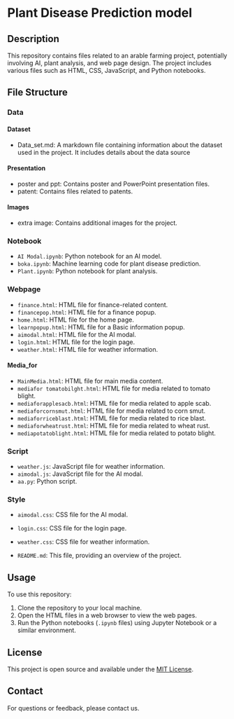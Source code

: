 # Plant Disease Prediction model 

## Description  

This repository contains files related to an arable farming project, potentially involving AI, plant analysis, and web page design. The project includes various files such as HTML, CSS, JavaScript, and Python notebooks.  

## File Structure  

### Data
#### Dataset
*   Data_set.md: A markdown file containing information about the dataset used in the project. It includes details about the data source
#### Presentation
*   poster and ppt: Contains poster and PowerPoint presentation files.     
*   patent: Contains files related to patents.
#### Images
*   extra image: Contains additional images for the project.   

### Notebook
*   `AI Modal.ipynb`: Python notebook for an AI model.  
*   `boka.ipynb`: Machine learning code for plant disease prediction.
*   `Plant.ipynb`: Python notebook for plant analysis.  

### Webpage
*   `finance.html`: HTML file for finance-related content.  
*   `financepop.html`: HTML file for a finance popup.  
*   `home.html`: HTML file for the home page.  
*   `learnpopup.html`: HTML file for a Basic information popup.  
*   `aimodal.html`: HTML file for the AI modal.  
*   `login.html`: HTML file for the login page.  
*   `weather.html`: HTML file for weather information.  
#### Media_for
*   `MainMedia.html`: HTML file for main media content.  
*   `mediafor tomatobilght.html`: HTML file for media related to tomato blight.  
*   `mediaforapplesacb.html`: HTML file for media related to apple scab.  
*   `mediaforcornsmut.html`: HTML file for media related to corn smut.  
*   `mediaforriceblast.html`: HTML file for media related to rice blast.  
*   `mediaforwheatrust.html`: HTML file for media related to wheat rust.  
*   `mediapotatoblight.html`: HTML file for media related to potato blight.  

### Script
*   `weather.js`: JavaScript file for weather information.  
*   `aimodal.js`: JavaScript file for the AI modal.    
*   `aa.py`: Python script.  

### Style 
*   `aimodal.css`: CSS file for the AI modal.
*   `login.css`: CSS file for the login page.  
*   `weather.css`: CSS file for weather information.  


*   `README.md`: This file, providing an overview of the project.  

## Usage  

To use this repository: 

1.  Clone the repository to your local machine.  
2.  Open the HTML files in a web browser to view the web pages.  
3.  Run the Python notebooks (`.ipynb` files) using Jupyter Notebook or a similar environment.  
  
## License  

This project is open source and available under the [MIT License](LICENSE).  

## Contact  

For questions or feedback, please contact us.
